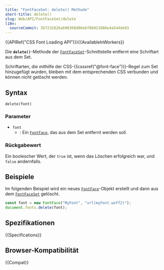 ```yaml
---
title: "FontFaceSet: delete() Methode"
short-title: delete()
slug: Web/API/FontFaceSet/delete
l10n:
  sourceCommit: 3b7232826ab98368d06ebf8b021886e4a544de93
---
```


{{APIRef("CSS Font Loading API")}}{{AvailableInWorkers}}

Die **`delete()`**-Methode der [`FontFaceSet`](/de/docs/Web/API/FontFaceSet)-Schnittstelle entfernt eine Schriftart aus dem Set.

Schriftarten, die mithilfe der CSS-{{cssxref("@font-face")}}-Regel zum Set hinzugefügt wurden, bleiben mit dem entsprechenden CSS verbunden und können nicht gelöscht werden.

## Syntax

```js-nolint
delete(font)
```

### Parameter

- `font`
  - : Ein [`FontFace`](/de/docs/Web/API/FontFace), das aus dem Set entfernt werden soll.

### Rückgabewert

Ein boolescher Wert, der `true` ist, wenn das Löschen erfolgreich war, und `false` andernfalls.

## Beispiele

Im folgenden Beispiel wird ein neues [`FontFace`](/de/docs/Web/API/FontFace)-Objekt erstellt und dann aus dem [`FontFaceSet`](/de/docs/Web/API/FontFaceSet) gelöscht.

```js
const font = new FontFace("MyFont", "url(myFont.woff2)");
document.fonts.delete(font);
```

## Spezifikationen

{{Specifications}}

## Browser-Kompatibilität

{{Compat}}
